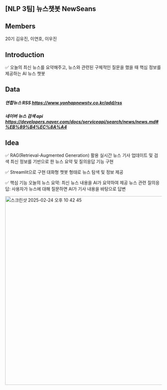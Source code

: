 ## [NLP 3팀] 뉴스챗봇 NewSeans

## Members

20기 김유진, 이연호, 이우진

## Introduction 

✅ 오늘의 최신 뉴스를 요약해주고, 뉴스와 관련된 구체적인 질문을 했을 때 핵심 정보를 제공하는 AI 뉴스 챗봇

## Data

##### 연합뉴스 RSS https://www.yonhapnewstv.co.kr/add/rss
##### 네이버 뉴스 검색 api https://developers.naver.com/docs/serviceapi/search/news/news.md#%EB%89%B4%EC%8A%A4

## Idea

✅ RAG(Retrieval-Augmented Generation) 활용
실시간 뉴스 기사 업데이트 및 검색 
최신 정보를 기반으로 한 뉴스 요약 및 질의응답 기능 구현

✅ Streamlit으로 구현
대화형 챗봇 형태로 뉴스 탐색 및 정보 제공

✅ 핵심 기능
오늘의 뉴스 요약: 최신 뉴스 내용을 AI가 요약하여 제공
뉴스 관련 질의응답: 사용자가 뉴스에 대해 질문하면 AI가 기사 내용을 바탕으로 답변

<img width="607" alt="스크린샷 2025-02-24 오후 10 42 45" src="https://github.com/user-attachments/assets/19980afe-383a-4001-8e94-ab7d47876dce" />

